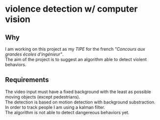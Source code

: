 # violence detection w/ computer vision 

## Why
I am working on this project as my *TIPE* for the french *"Concours aux grandes écoles d'ingénieur"*.  
The aim of the project is to suggest an algorithm able to detect violent behaviors.  

## Requirements
The video input must have a fixed background with the least as possible moving objects (except pedestrians).  
The detection is based on motion detection with background substraction.  
In order to track people I am using a kalman filter.  
The algorithm is not able to detect dangereous behaviors yet.


